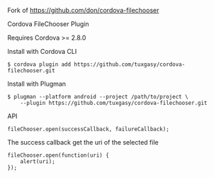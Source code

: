 Fork of https://github.com/don/cordova-filechooser

Cordova FileChooser Plugin

Requires Cordova >= 2.8.0

Install with Cordova CLI
	
	$ cordova plugin add https://github.com/tuxgasy/cordova-filechooser.git

Install with Plugman 

	$ plugman --platform android --project /path/to/project \ 
		--plugin https://github.com/tuxgasy/cordova-filechooser.git

API

	fileChooser.open(successCallback, failureCallback);

The success callback get the uri of the selected file

	fileChooser.open(function(uri) {
		alert(uri);
	});
